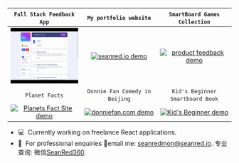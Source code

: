 | `Full Stack Feedback App` | `My portfolio website` | `SmartBoard Games Collection` | 
|:-:|:-:|:-:|
| <div><a href="https://seanredfeedback.netlify.app/"><img height="125" alt="product feedback demo" src="https://github.com/seanred360/product-feedback-app/blob/main/screenshots/preview-feedback-app.gif"/></a></div> | <div><a href="https://seanred.io"><img height="125" alt="seanred.io demo" src="https://github.com/seanred360/sean-red-portfolio/blob/main/screenshots/preview-desktop.gif?raw=true"/></a></div> | <div><a href="https://seanred.itch.io/esl-games-collection"><img height="125" alt="product feedback demo" src="https://github.com/seanred360/sean-red-portfolio/blob/main/public/images/portfolio/esl-games-collection/preview-mario-box-roulette2.png?raw=true"/></a></div> |  
|`Planet Facts` | `Donnie Fan Comedy in Beijing` | `Kid's Beginner Smartboard Book` |
|<div><a href="https://planets-fact-site-mu.vercel.app/"><img height="125" alt="Planets Fact Site demo" src="https://seanred.io/images/portfolio/planets-fact-site/planets-fact-site-preview.gif"/></a></div> | <div><a href="https://donniefan.com"><img height="125" alt="donniefan.com demo" src="https://github.com/seanred360/donnie-fan-website/raw/master/public/images/screenshots/homepage-preview-desktop.gif"/></a></div> | <div><a href="https://seanred.itch.io/kba"><img height="125" alt="Kid's Beginner demo" src="https://github.com/seanred360/sean-red-portfolio/blob/main/public/images/portfolio/kids-beginner-book/preview-kba-page-turn.png?raw=true"/></a></div> |

- 💻&nbsp; Currently working on freelance React applications.
- 💬&nbsp; For professional enquiries  📧email me: seanredmon@seanred.io. 专业查询: 微信<a href="weixin://dl/chat?SeanRed360">SeanRed360</a>.
